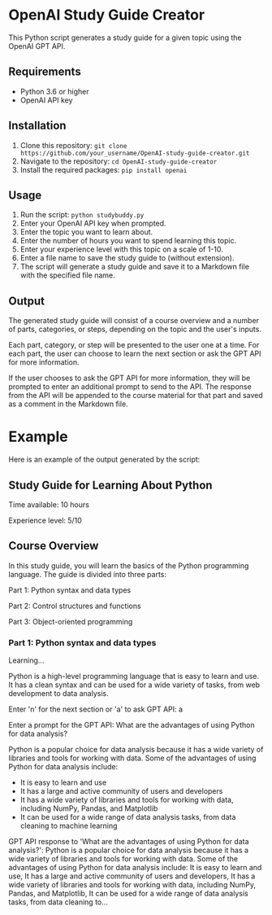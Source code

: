 # OpenAI Study Guide Creator

This Python script generates a study guide for a given topic using the OpenAI GPT API.

## Requirements

- Python 3.6 or higher
- OpenAI API key

## Installation

1. Clone this repository: `git clone https://github.com/your_username/OpenAI-study-guide-creator.git`
2. Navigate to the repository: `cd OpenAI-study-guide-creator`
3. Install the required packages: `pip install openai`

## Usage

1. Run the script: `python studybuddy.py`
2. Enter your OpenAI API key when prompted.
3. Enter the topic you want to learn about.
4. Enter the number of hours you want to spend learning this topic.
5. Enter your experience level with this topic on a scale of 1-10.
6. Enter a file name to save the study guide to (without extension).
7. The script will generate a study guide and save it to a Markdown file with the specified file name.

## Output

The generated study guide will consist of a course overview and a number of parts, categories, or steps, depending on the topic and the user's inputs.

Each part, category, or step will be presented to the user one at a time. For each part, the user can choose to learn the next section or ask the GPT API for more information.

If the user chooses to ask the GPT API for more information, they will be prompted to enter an additional prompt to send to the API. The response from the API will be appended to the course material for that part and saved as a comment in the Markdown file.

# Example

Here is an example of the output generated by the script:

## Study Guide for Learning About Python

Time available: 10 hours

Experience level: 5/10

## Course Overview

In this study guide, you will learn the basics of the Python programming language. The guide is divided into three parts:

Part 1: Python syntax and data types

Part 2: Control structures and functions

Part 3: Object-oriented programming

### Part 1: Python syntax and data types

Learning...

Python is a high-level programming language that is easy to learn and use. It has a clean syntax and can be used for a wide variety of tasks, from web development to data analysis.

Enter 'n' for the next section or 'a' to ask GPT API: a

Enter a prompt for the GPT API: What are the advantages of using Python for data analysis?

Python is a popular choice for data analysis because it has a wide variety of libraries and tools for working with data. Some of the advantages of using Python for data analysis include:

- It is easy to learn and use
- It has a large and active community of users and developers
- It has a wide variety of libraries and tools for working with data, including NumPy, Pandas, and Matplotlib
- It can be used for a wide range of data analysis tasks, from data cleaning to machine learning

GPT API response to 'What are the advantages of using Python for data analysis?': Python is a popular choice for data analysis because it has a wide variety of libraries and tools for working with data. Some of the advantages of using Python for data analysis include: It is easy to learn and use, It has a large and active community of users and developers, It has a wide variety of libraries and tools for working with data, including NumPy, Pandas, and Matplotlib, It can be used for a wide range of data analysis tasks, from data cleaning to...
